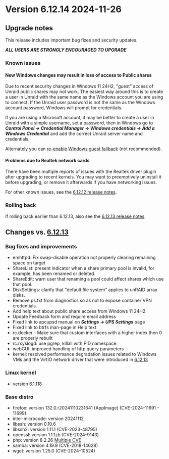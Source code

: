# Version 6.12.14 2024-11-26

## Upgrade notes

This release includes important bug fixes and security updates.

***ALL USERS ARE STRONGLY ENCOURAGED TO UPGRADE***

### Known issues

#### New Windows changes may result in loss of access to Public shares

Due to recent security changes in Windows 11 24H2, "guest" access of Unraid public shares may not work. The easiest
way around this is to create a user in Unraid with the same name as the Windows account you are using to connect.  If the Unraid
user password is not the same as the Windows account password, Windows will prompt for credentials.

If you are using a Microsoft account, it may be better to create a user in Unraid with a simple username, set a password,
then in Windows go to ***Control Panel → Credential Manager → Windows credentials → Add a Windows Credential*** and add the
correct Unraid server name and credentials.

Alternately you can [re-enable Windows guest fallback](https://techcommunity.microsoft.com/blog/filecab/accessing-a-third-party-nas-with-smb-in-windows-11-24h2-may-fail/4154300)
(not recommended).

#### Problems due to Realtek network cards

There have been multiple reports of issues with the Realtek driver plugin after upgrading to recent kernels. You may want to preemptively uninstall it before upgrading, or remove it afterwards if you have networking issues.

For other known issues, see the [6.12.12 release notes](6.12.12.md#known-issues).

### Rolling back

If rolling back earlier than 6.12.13, also see the [6.12.13 release notes](6.12.13.md#rolling-back).

## Changes vs. [6.12.13](6.12.13.md)

### Bug fixes and improvements

* emhttpd: Fix swap-disable operation not properly clearing remaining space on target
* ShareList: present indicator when a share primary pool is invalid, for example, has been renamed or deleted.
* ShareEdit: warn user that renaming a pool could affect shares which use that pool.
* DiskSettings: clarify that "default file system" applies to unRAID array disks.
* Remove ps.txt from diagnostics so as not to expose container VPN credentials.
* Add help text about public share access from Windows 11 24H2.
* Update Feedback form and require email address
* Fixed link to apcupsd manual on ***Settings → UPS Settings*** page
* Fixed link to btrfs man-page in Help text
* rc.docker - Make sure that custom interfaces with a higher index then 0 are properly rebuilt
* rc.rsyslogd: use pgrep, killall with PID namespace.
* webGUI: improved handling of http query parameters
* kernel: resolved performance degradation issues related to Windows VMs and the VirtIO network driver that were introduced in [6.12.13](6.12.13.md)

### Linux kernel

* version 6.1.118

### Base distro

* firefox: version 132.0.r20241110231641 (AppImage) (CVE-2024-11691 - 11699)
* intel-microcode: version 20241112
* libssh: version 0.10.6
* libssh2: version 1.11.1 (CVE-2023-48795)
* openssl: version 1.1.1zb (CVE-2024-9143)
* php: version 8.2.26 [Multiple CVE](https://www.php.net/ChangeLog-8.php#8.2.26)
* samba: version 4.19.9 (CVE-2018-14628)
* wget: version 1.25.0 (CVE-2024-10524)
